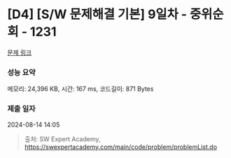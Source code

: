 # [D4] [S/W 문제해결 기본] 9일차 - 중위순회 - 1231 

[문제 링크](https://swexpertacademy.com/main/code/problem/problemDetail.do?contestProbId=AV140YnqAIECFAYD) 

### 성능 요약

메모리: 24,396 KB, 시간: 167 ms, 코드길이: 871 Bytes

### 제출 일자

2024-08-14 14:05



> 출처: SW Expert Academy, https://swexpertacademy.com/main/code/problem/problemList.do